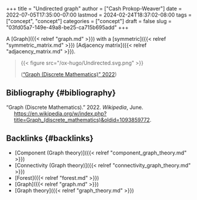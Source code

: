 +++
title = "Undirected graph"
author = ["Cash Prokop-Weaver"]
date = 2022-07-05T17:35:00-07:00
lastmod = 2024-02-24T18:37:02-08:00
tags = ["concept", "concept"]
categories = ["concept"]
draft = false
slug = "03fd05a7-149e-49a8-be25-ca715b695add"
+++

A [Graph]({{< relref "graph.md" >}}) with a [symmetric]({{< relref "symmetric_matrix.md" >}}) [Adjacency matrix]({{< relref "adjacency_matrix.md" >}}).

> {{< figure src="/ox-hugo/Undirected.svg.png" >}}
>
> (<a href="#citeproc_bib_item_1">“Graph (Discrete Mathematics)” 2022</a>)


## Bibliography {#bibliography}

<style>.csl-entry{text-indent: -1.5em; margin-left: 1.5em;}</style><div class="csl-bib-body">
  <div class="csl-entry"><a id="citeproc_bib_item_1"></a>“Graph (Discrete Mathematics).” 2022. <i>Wikipedia</i>, June. <a href="https://en.wikipedia.org/w/index.php?title=Graph_(discrete_mathematics)&oldid=1093859772">https://en.wikipedia.org/w/index.php?title=Graph_(discrete_mathematics)&#38;oldid=1093859772</a>.</div>
</div>


## Backlinks {#backlinks}

-   [Component (Graph theory)]({{< relref "component_graph_theory.md" >}})
-   [Connectivity (Graph theory)]({{< relref "connectivity_graph_theory.md" >}})
-   [Forest]({{< relref "forest.md" >}})
-   [Graph]({{< relref "graph.md" >}})
-   [Graph theory]({{< relref "graph_theory.md" >}})

